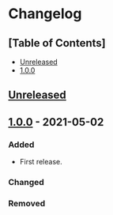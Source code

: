 # Changelog

## [Table of Contents]
- [Unreleased](#unreleased)
- [1.0.0](#100---2021-05-02)

## [Unreleased][]

## [1.0.0] - 2021-05-02
### Added
- First release.

### Changed

### Removed

[Unreleased]: https://github.com/regorxxx/Camelot-Wheel-Notation/compare/v1.0.0...HEAD
[1.0.0]: https://github.com/regorxxx/Camelot-Wheel-Notation/compare/16b9932...v1.0.0

